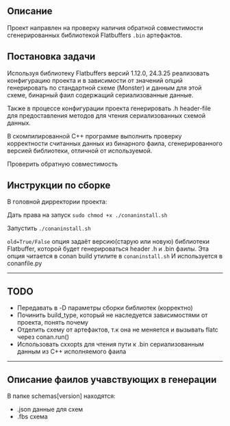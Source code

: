 
## Описание
 Проект направлен на проверку наличия обратной совместимости сгенерированных библиотекой Flatbuffers `.bin` артефактов.
## Постановка задачи
   Используя библиотеку Flatbuffers версий 1.12.0, 24.3.25 реализовать конфигурацию проекта и в зависимости от значений опций 
   генерировать по стандартной схеме (Monster) и данным для этой схеме, бинарный фаил содержащий сериализованные данные.


   Также в процессе конфигурации проекта генерировать .h header-file для предоставления методов для чтения сериализованных схемой данных.


   В скомпилированной C++ программе выполнить проверку корректности считанных данных из бинарного фаила, сгенерированного версией библиотеки, отличной от используемой.
   

Проверить обратную совместимость
## Инструкции по сборке
   В головной дирректории проекта:


   Дать права на запуск `sudo chmod +x ./conaninstall.sh`


   Запустить `./conaninstall.sh`
   
   `old=True/False` опция задаёт версию(старую или новую) библиотеки Flatbuffer, которой будет генерироваться header .h и .bin фаилы.
   Эта опция читается в conan build утилите в `conaninstall.sh`
   И используется в conanfile.py
***
## TODO
   * Передавать в -D параметры сборки библиотек (корректно)
   * Починить build_type, который не наследуется зависимостями от проекта, понять почему
   * Отделить схему от артефактов, т.к она не меняется и вызывать flatc через conan.run()
   * Использовать cxxopts для чтения пути к .bin сериализованным данным из С++ исполняемого фаила
***


## Описание фаилов учавствующих в генерации
В папке  schemas[version] находятся:
- .json данные для схем
- .fbs  схема 
